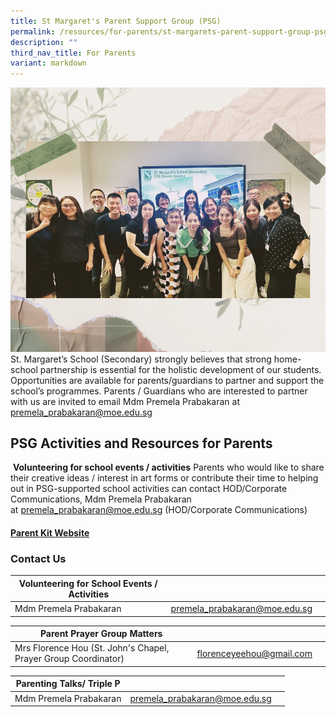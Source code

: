 ```yaml
---
title: St Margaret's Parent Support Group (PSG)
permalink: /resources/for-parents/st-margarets-parent-support-group-psg-holder/
description: ""
third_nav_title: For Parents
variant: markdown
---
```

![](/images/Edit_1.png)St. Margaret’s School (Secondary) strongly believes that strong home-school partnership is essential for the holistic development of our students. Opportunities are available for parents/guardians to partner and support the school’s programmes. Parents / Guardians who are interested to partner with us are invited to email Mdm Premela Prabakaran at premela_prabakaran@moe.edu.sg

PSG Activities and Resources for Parents
----------------------------------------
&nbsp;**Volunteering for school events / activities**
 Parents who would like to&nbsp;share their creative ideas / interest in art forms or contribute their time to helping out in PSG-supported school activities can contact HOD/Corporate Communications, Mdm Premela Prabakaran at&nbsp;[premela\_prabakaran@moe.edu.sg](mailto:premela_prabakaran@moe.edu.sg) (HOD/Corporate Communications)
 #### [Parent Kit Website](https://www.moe.gov.sg/parentkit)
 
 ### Contact Us
 

| Volunteering for School Events / Activities |  |  |
| -------- | -------- | -------- |
| Mdm Premela Prabakaran     | [premela\_prabakaran@moe.edu.sg](mailto:premela_prabakaran@moe.edu.sg)     |      |

| **Parent Prayer Group Matters** |  |  |
| -------- | -------- | -------- |
| Mrs Florence Hou (St. John's Chapel, Prayer Group Coordinator)  <br>    | [florenceyeehou@gmail.com](mailto:florenceyeehou@gmail.com)

| **Parenting Talks/ Triple P** |  |  |
| -------- | -------- | -------- |
| Mdm Premela Prabakaran <br>     | [premela\_prabakaran@moe.edu.sg](mailto:premela_prabakaran@moe.edu.sg)